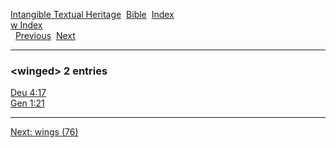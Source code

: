 [Intangible Textual Heritage](../../index)  [Bible](../index) 
[Index](index)   
[w Index](_w_)  
  [Previous](c12481)  [Next](c12483) 

------------------------------------------------------------------------

### &lt;winged&gt; 2 entries

[Deu 4:17](../kjv/deu004.htm#017)  
[Gen 1:21](../kjv/gen001.htm#021)  

------------------------------------------------------------------------

[Next: wings (76)](c12483)
